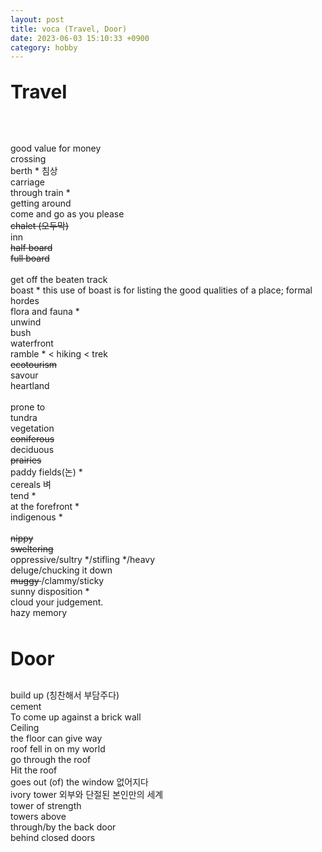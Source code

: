 ```yaml
---
layout: post
title: voca (Travel, Door)
date: 2023-06-03 15:10:33 +0900
category: hobby
---
```

<p style="font-size:30px;"><b> Travel </b></p>
<br/>
<br/>
good value for money
<br/>
crossing
<br/>
berth * 침상
<br/>
carriage
<br/>
through train *
<br/>
getting around
<br/>
come and go as you please
<br/>
<del> chalet (오두막) </del>
<br/>
inn
<br/>
<del> half board </del>
<br/>
<del> full board </del>
<br/>
<br/>
get off the beaten track
<br/>
boast * this use of boast is for listing the good qualities of a place; formal
<br/>
hordes
<br/>
flora and fauna *
<br/>
unwind
<br/>
bush
<br/>
waterfront
<br/>
ramble * < hiking < trek
<br/>
<del> ecotourism </del>
<br/>
savour
<br/>
heartland
<br/>
<br/>
prone to
<br/>
tundra
<br/>
vegetation
<br/>
<del> coniferous </del>
<br/>
deciduous
<br/>
<del> prairies </del>
<br/>
paddy fields(논) *
<br/>
cereals 벼
<br/>
tend *
<br/>
at the forefront *
<br/>
indigenous *
<br/>
<br/>
<del> nippy </del>
<br/>
<del> sweltering </del>
<br/>
oppressive/sultry */stifling */heavy
<br/>
deluge/chucking it down
<br/>
<del> muggy </del>/clammy/sticky
<br/>
sunny disposition *
<br/>
cloud your judgement.
<br/>
hazy memory
<br/>
<br/>
<p style="font-size:30px;"><b> Door </b></p>
build up (칭찬해서 부담주다)
<br/>
cement
<br/>
To come up against a brick wall
<br/>
Ceiling
<br/>
the floor can give way
<br/>
roof fell in on my world
<br/>
go through the roof 
<br/>
Hit the roof
<br/>
goes out (of) the window 없어지다
<br/>
ivory tower 외부와 단절된 본인만의 세계
<br/>
tower of strength 
<br/>
towers above
<br/>
through/by the back door
<br/>
behind closed doors